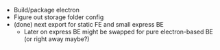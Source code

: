 * Build/package electron
* Figure out storage folder config
* (done) next export for static FE and small express BE
  * Later on express BE might be swapped for pure electron-based BE (or right away maybe?) 